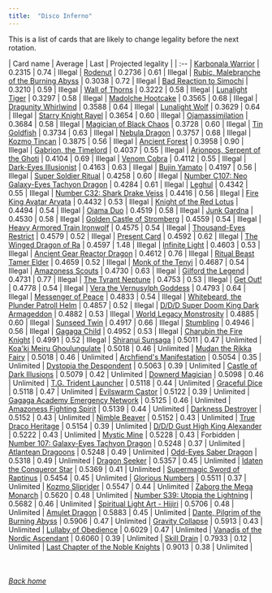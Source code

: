 ```yaml
---
title:  "Disco Inferno"
---
```


This is a list of cards that are likely to change legality before the next rotation.

| Card name | Average | Last | Projected legality |
| :-- |
[Karbonala Warrior](https://db.ygoprodeck.com/card/?search=Karbonala%20Warrior) | 0.2315 | 0.74 | Illegal |
[Rodenut](https://db.ygoprodeck.com/card/?search=Rodenut) | 0.2736 | 0.61 | Illegal |
[Rubic, Malebranche of the Burning Abyss](https://db.ygoprodeck.com/card/?search=Rubic,%20Malebranche%20of%20the%20Burning%20Abyss) | 0.3038 | 0.72 | Illegal |
[Bad Reaction to Simochi](https://db.ygoprodeck.com/card/?search=Bad%20Reaction%20to%20Simochi) | 0.3210 | 0.59 | Illegal |
[Wall of Thorns](https://db.ygoprodeck.com/card/?search=Wall%20of%20Thorns) | 0.3222 | 0.58 | Illegal |
[Lunalight Tiger](https://db.ygoprodeck.com/card/?search=Lunalight%20Tiger) | 0.3297 | 0.58 | Illegal |
[Madolche Hootcake](https://db.ygoprodeck.com/card/?search=Madolche%20Hootcake) | 0.3565 | 0.68 | Illegal |
[Dragunity Whirlwind](https://db.ygoprodeck.com/card/?search=Dragunity%20Whirlwind) | 0.3588 | 0.64 | Illegal |
[Lunalight Wolf](https://db.ygoprodeck.com/card/?search=Lunalight%20Wolf) | 0.3629 | 0.64 | Illegal |
[Starry Knight Rayel](https://db.ygoprodeck.com/card/?search=Starry%20Knight%20Rayel) | 0.3654 | 0.60 | Illegal |
[Ojamassimilation](https://db.ygoprodeck.com/card/?search=Ojamassimilation) | 0.3684 | 0.58 | Illegal |
[Magician of Black Chaos](https://db.ygoprodeck.com/card/?search=Magician%20of%20Black%20Chaos) | 0.3728 | 0.60 | Illegal |
[Tin Goldfish](https://db.ygoprodeck.com/card/?search=Tin%20Goldfish) | 0.3734 | 0.63 | Illegal |
[Nebula Dragon](https://db.ygoprodeck.com/card/?search=Nebula%20Dragon) | 0.3757 | 0.68 | Illegal |
[Kozmo Tincan](https://db.ygoprodeck.com/card/?search=Kozmo%20Tincan) | 0.3875 | 0.56 | Illegal |
[Ancient Forest](https://db.ygoprodeck.com/card/?search=Ancient%20Forest) | 0.3958 | 0.90 | Illegal |
[Gabrion, the Timelord](https://db.ygoprodeck.com/card/?search=Gabrion,%20the%20Timelord) | 0.4037 | 0.55 | Illegal |
[Arionpos, Serpent of the Ghoti](https://db.ygoprodeck.com/card/?search=Arionpos,%20Serpent%20of%20the%20Ghoti) | 0.4104 | 0.69 | Illegal |
[Venom Cobra](https://db.ygoprodeck.com/card/?search=Venom%20Cobra) | 0.4112 | 0.55 | Illegal |
[Dark-Eyes Illusionist](https://db.ygoprodeck.com/card/?search=Dark-Eyes%20Illusionist) | 0.4163 | 0.63 | Illegal |
[Bujin Yamato](https://db.ygoprodeck.com/card/?search=Bujin%20Yamato) | 0.4197 | 0.56 | Illegal |
[Super Soldier Ritual](https://db.ygoprodeck.com/card/?search=Super%20Soldier%20Ritual) | 0.4258 | 0.60 | Illegal |
[Number C107: Neo Galaxy-Eyes Tachyon Dragon](https://db.ygoprodeck.com/card/?search=Number%20C107:%20Neo%20Galaxy-Eyes%20Tachyon%20Dragon) | 0.4284 | 0.61 | Illegal |
[Leghul](https://db.ygoprodeck.com/card/?search=Leghul) | 0.4342 | 0.55 | Illegal |
[Number C32: Shark Drake Veiss](https://db.ygoprodeck.com/card/?search=Number%20C32:%20Shark%20Drake%20Veiss) | 0.4416 | 0.56 | Illegal |
[Fire King Avatar Arvata](https://db.ygoprodeck.com/card/?search=Fire%20King%20Avatar%20Arvata) | 0.4432 | 0.53 | Illegal |
[Knight of the Red Lotus](https://db.ygoprodeck.com/card/?search=Knight%20of%20the%20Red%20Lotus) | 0.4494 | 0.54 | Illegal |
[Ojama Duo](https://db.ygoprodeck.com/card/?search=Ojama%20Duo) | 0.4519 | 0.58 | Illegal |
[Junk Gardna](https://db.ygoprodeck.com/card/?search=Junk%20Gardna) | 0.4530 | 0.58 | Illegal |
[Golden Castle of Stromberg](https://db.ygoprodeck.com/card/?search=Golden%20Castle%20of%20Stromberg) | 0.4559 | 0.54 | Illegal |
[Heavy Armored Train Ironwolf](https://db.ygoprodeck.com/card/?search=Heavy%20Armored%20Train%20Ironwolf) | 0.4575 | 0.54 | Illegal |
[Thousand-Eyes Restrict](https://db.ygoprodeck.com/card/?search=Thousand-Eyes%20Restrict) | 0.4579 | 0.52 | Illegal |
[Present Card](https://db.ygoprodeck.com/card/?search=Present%20Card) | 0.4592 | 0.62 | Illegal |
[The Winged Dragon of Ra](https://db.ygoprodeck.com/card/?search=The%20Winged%20Dragon%20of%20Ra) | 0.4597 | 1.48 | Illegal |
[Infinite Light](https://db.ygoprodeck.com/card/?search=Infinite%20Light) | 0.4603 | 0.53 | Illegal |
[Ancient Gear Reactor Dragon](https://db.ygoprodeck.com/card/?search=Ancient%20Gear%20Reactor%20Dragon) | 0.4612 | 0.76 | Illegal |
[Ritual Beast Tamer Elder](https://db.ygoprodeck.com/card/?search=Ritual%20Beast%20Tamer%20Elder) | 0.4659 | 0.52 | Illegal |
[Monk of the Tenyi](https://db.ygoprodeck.com/card/?search=Monk%20of%20the%20Tenyi) | 0.4687 | 0.54 | Illegal |
[Amazoness Scouts](https://db.ygoprodeck.com/card/?search=Amazoness%20Scouts) | 0.4730 | 0.63 | Illegal |
[Gilford the Legend](https://db.ygoprodeck.com/card/?search=Gilford%20the%20Legend) | 0.4731 | 0.77 | Illegal |
[The Tyrant Neptune](https://db.ygoprodeck.com/card/?search=The%20Tyrant%20Neptune) | 0.4753 | 0.53 | Illegal |
[Get Out!](https://db.ygoprodeck.com/card/?search=Get%20Out!) | 0.4778 | 0.54 | Illegal |
[Vera the Vernusylph Goddess](https://db.ygoprodeck.com/card/?search=Vera%20the%20Vernusylph%20Goddess) | 0.4793 | 0.64 | Illegal |
[Messenger of Peace](https://db.ygoprodeck.com/card/?search=Messenger%20of%20Peace) | 0.4833 | 0.54 | Illegal |
[Whitebeard, the Plunder Patroll Helm](https://db.ygoprodeck.com/card/?search=Whitebeard,%20the%20Plunder%20Patroll%20Helm) | 0.4857 | 0.52 | Illegal |
[D/D/D Super Doom King Dark Armageddon](https://db.ygoprodeck.com/card/?search=D/D/D%20Super%20Doom%20King%20Dark%20Armageddon) | 0.4882 | 0.53 | Illegal |
[World Legacy Monstrosity](https://db.ygoprodeck.com/card/?search=World%20Legacy%20Monstrosity) | 0.4885 | 0.60 | Illegal |
[Sunseed Twin](https://db.ygoprodeck.com/card/?search=Sunseed%20Twin) | 0.4917 | 0.66 | Illegal |
[Stumbling](https://db.ygoprodeck.com/card/?search=Stumbling) | 0.4946 | 0.56 | Illegal |
[Gagaga Child](https://db.ygoprodeck.com/card/?search=Gagaga%20Child) | 0.4952 | 0.53 | Illegal |
[Charubin the Fire Knight](https://db.ygoprodeck.com/card/?search=Charubin%20the%20Fire%20Knight) | 0.4991 | 0.52 | Illegal |
[Shiranui Sunsaga](https://db.ygoprodeck.com/card/?search=Shiranui%20Sunsaga) | 0.5011 | 0.47 | Unlimited |
[Koa'ki Meiru Ghoulungulate](https://db.ygoprodeck.com/card/?search=Koa'ki%20Meiru%20Ghoulungulate) | 0.5018 | 0.46 | Unlimited |
[Mudan the Rikka Fairy](https://db.ygoprodeck.com/card/?search=Mudan%20the%20Rikka%20Fairy) | 0.5018 | 0.46 | Unlimited |
[Archfiend's Manifestation](https://db.ygoprodeck.com/card/?search=Archfiend's%20Manifestation) | 0.5054 | 0.35 | Unlimited |
[Dystopia the Despondent](https://db.ygoprodeck.com/card/?search=Dystopia%20the%20Despondent) | 0.5063 | 0.39 | Unlimited |
[Castle of Dark Illusions](https://db.ygoprodeck.com/card/?search=Castle%20of%20Dark%20Illusions) | 0.5079 | 0.42 | Unlimited |
[Downerd Magician](https://db.ygoprodeck.com/card/?search=Downerd%20Magician) | 0.5098 | 0.46 | Unlimited |
[T.G. Trident Launcher](https://db.ygoprodeck.com/card/?search=T.G.%20Trident%20Launcher) | 0.5118 | 0.44 | Unlimited |
[Graceful Dice](https://db.ygoprodeck.com/card/?search=Graceful%20Dice) | 0.5118 | 0.47 | Unlimited |
[Evilswarm Castor](https://db.ygoprodeck.com/card/?search=Evilswarm%20Castor) | 0.5122 | 0.39 | Unlimited |
[Gagaga Academy Emergency Network](https://db.ygoprodeck.com/card/?search=Gagaga%20Academy%20Emergency%20Network) | 0.5125 | 0.46 | Unlimited |
[Amazoness Fighting Spirit](https://db.ygoprodeck.com/card/?search=Amazoness%20Fighting%20Spirit) | 0.5139 | 0.44 | Unlimited |
[Darkness Destroyer](https://db.ygoprodeck.com/card/?search=Darkness%20Destroyer) | 0.5152 | 0.43 | Unlimited |
[Nimble Beaver](https://db.ygoprodeck.com/card/?search=Nimble%20Beaver) | 0.5152 | 0.43 | Unlimited |
[True Draco Heritage](https://db.ygoprodeck.com/card/?search=True%20Draco%20Heritage) | 0.5154 | 0.39 | Unlimited |
[D/D/D Gust High King Alexander](https://db.ygoprodeck.com/card/?search=D/D/D%20Gust%20High%20King%20Alexander) | 0.5222 | 0.43 | Unlimited |
[Mystic Mine](https://db.ygoprodeck.com/card/?search=Mystic%20Mine) | 0.5228 | 0.43 | Forbidden |
[Number 107: Galaxy-Eyes Tachyon Dragon](https://db.ygoprodeck.com/card/?search=Number%20107:%20Galaxy-Eyes%20Tachyon%20Dragon) | 0.5248 | 0.37 | Unlimited |
[Atlantean Dragoons](https://db.ygoprodeck.com/card/?search=Atlantean%20Dragoons) | 0.5248 | 0.49 | Unlimited |
[Odd-Eyes Saber Dragon](https://db.ygoprodeck.com/card/?search=Odd-Eyes%20Saber%20Dragon) | 0.5318 | 0.49 | Unlimited |
[Dragon Seeker](https://db.ygoprodeck.com/card/?search=Dragon%20Seeker) | 0.5357 | 0.45 | Unlimited |
[Idaten the Conqueror Star](https://db.ygoprodeck.com/card/?search=Idaten%20the%20Conqueror%20Star) | 0.5369 | 0.41 | Unlimited |
[Supermagic Sword of Raptinus](https://db.ygoprodeck.com/card/?search=Supermagic%20Sword%20of%20Raptinus) | 0.5454 | 0.45 | Unlimited |
[Glorious Numbers](https://db.ygoprodeck.com/card/?search=Glorious%20Numbers) | 0.5511 | 0.37 | Unlimited |
[Kozmo Sliprider](https://db.ygoprodeck.com/card/?search=Kozmo%20Sliprider) | 0.5547 | 0.44 | Unlimited |
[Zaborg the Mega Monarch](https://db.ygoprodeck.com/card/?search=Zaborg%20the%20Mega%20Monarch) | 0.5620 | 0.48 | Unlimited |
[Number S39: Utopia the Lightning](https://db.ygoprodeck.com/card/?search=Number%20S39:%20Utopia%20the%20Lightning) | 0.5682 | 0.46 | Unlimited |
[Spiritual Light Art - Hijiri](https://db.ygoprodeck.com/card/?search=Spiritual%20Light%20Art%20-%20Hijiri) | 0.5706 | 0.48 | Unlimited |
[Amulet Dragon](https://db.ygoprodeck.com/card/?search=Amulet%20Dragon) | 0.5883 | 0.45 | Unlimited |
[Dante, Pilgrim of the Burning Abyss](https://db.ygoprodeck.com/card/?search=Dante,%20Pilgrim%20of%20the%20Burning%20Abyss) | 0.5906 | 0.47 | Unlimited |
[Gravity Collapse](https://db.ygoprodeck.com/card/?search=Gravity%20Collapse) | 0.5913 | 0.43 | Unlimited |
[Lullaby of Obedience](https://db.ygoprodeck.com/card/?search=Lullaby%20of%20Obedience) | 0.6029 | 0.47 | Unlimited |
[Vanadis of the Nordic Ascendant](https://db.ygoprodeck.com/card/?search=Vanadis%20of%20the%20Nordic%20Ascendant) | 0.6060 | 0.39 | Unlimited |
[Skill Drain](https://db.ygoprodeck.com/card/?search=Skill%20Drain) | 0.7933 | 0.12 | Unlimited |
[Last Chapter of the Noble Knights](https://db.ygoprodeck.com/card/?search=Last%20Chapter%20of%20the%20Noble%20Knights) | 0.9013 | 0.38 | Unlimited |

<br>

###### [Back home](index)